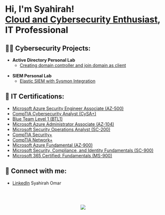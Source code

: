 <h1>Hi, I'm Syahirah! <br/><a href="https://www.linkedin.com/in/syahirah-omar/">Cloud and Cybersecurity Enthusiast</a>, IT Professional</h1>

<h2>👨‍💻 Cybersecurity Projects:</h2>

- <b> Active Directory Personal Lab</b>
  - [Creating domain controller and join domain as client](https://github.com/shiroma07/ActiveDirectoryLab)
  <br />
- <b> SIEM Personal Lab</b>
  - [Elastic SIEM with Sysmon Integration](https://github.com/shiroma07/ElasticSIEM)

<h2>🥇 IT Certifications:</h2>

- [Microsoft Azure Security Engineer Associate (AZ-500)](https://learn.microsoft.com/api/credentials/share/en-us/SyahirahOmar-8427/A4614BE429D23B5?sharingId=F3F984D7EE93DF78)
- [CompTIA Cybersecurity Analyst (CySA+)](https://www.credly.com/badges/4a7da69e-7ee2-4434-8611-82c62c444da8/public_url)
- [Blue Team Level 1 (BTL1)](https://www.credly.com/badges/80eb2ce1-aa5a-4680-b9be-e11ea11614d9/public_url)
- [Microsoft Azure Administrator Associate (AZ-104)](https://learn.microsoft.com/api/credentials/share/en-us/SyahirahOmar-8427/7C1084859A35F4BF?sharingId=F3F984D7EE93DF78)
- [Microsoft Security Operations Analyst (SC-200)](https://www.credly.com/badges/dea525f8-67ec-4f7b-a5bd-9bd5d83aeafb)
- [CompTIA Security+](https://www.credly.com/badges/627d568c-dbc0-4876-99df-41ad64ea86cf/public_url)
- [CompTIA Network+](https://www.credly.com/badges/75eb39e7-4b44-49ca-b75a-574a104e3e12/public_url)
- [Microsoft Azure Fundamental (AZ-900)](https://www.credly.com/badges/dfa7e301-59fa-4c5f-8b96-baa3222690cf)
- [Microsoft Security, Compliance, and Identity Fundamentals (SC-900)](https://www.credly.com/badges/456d8c81-2275-4080-b9ad-c1931cbee931)
- [Microsoft 365 Certified: Fundamentals (MS-900)](https://www.credly.com/badges/12ad1ce1-96a2-4dcf-bb71-e4212f9133a1/public_url)


<h2> 🤳 Connect with me:</h2>

- [LinkedIn](https://www.linkedin.com/in/syahirah-omar/) Syahirah Omar
<br />
<br />
<p align="center" width+"100%">
  <img src="https://wakatime.com/share/@a46a1ac8-2eb0-4a41-a3df-16c31a72c931/7d6558e6-b44e-4de3-8f47-39a01c3b9c0f.svg">
</p>
<!--
**shiroma07/shiroma07** is a ✨ _special_ ✨ repository because its `README.md` (this file) appears on your GitHub profile.

Here are some ideas to get you started:

- 🔭 I’m currently working on ...
- 🌱 I’m currently learning ...
- 👯 I’m looking to collaborate on ...
- 🤔 I’m looking for help with ...
- 💬 Ask me about ...
- 📫 How to reach me: ...
- 😄 Pronouns: ...
- ⚡ Fun fact: ...
-->
